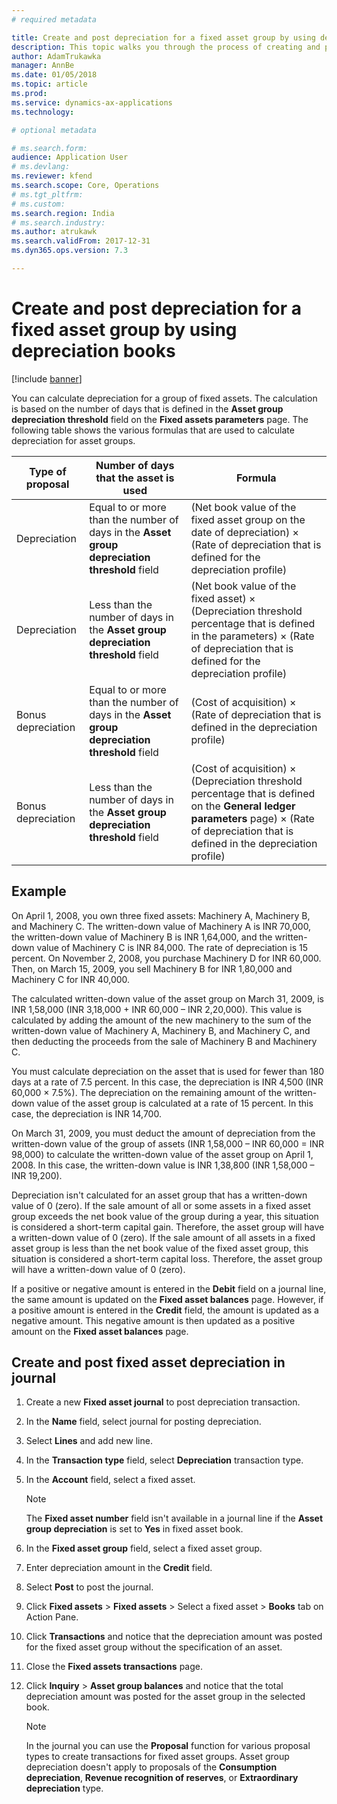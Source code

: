 ```yaml
---
# required metadata

title: Create and post depreciation for a fixed asset group by using depreciation books
description: This topic walks you through the process of creating and posting depreciation for a fixed asset group by using depreciation books for India in Microsoft Dynamics 365 Finance.
author: AdamTrukawka
manager: AnnBe
ms.date: 01/05/2018
ms.topic: article
ms.prod:
ms.service: dynamics-ax-applications
ms.technology:

# optional metadata

# ms.search.form:
audience: Application User
# ms.devlang:
ms.reviewer: kfend
ms.search.scope: Core, Operations
# ms.tgt_pltfrm:
# ms.custom:
ms.search.region: India
# ms.search.industry:
ms.author: atrukawk
ms.search.validFrom: 2017-12-31
ms.dyn365.ops.version: 7.3

---
```


# Create and post depreciation for a fixed asset group by using depreciation books

[!include [banner](../includes/banner.md)]

You can calculate depreciation for a group of fixed assets. The calculation is based on the number of days that is defined in the **Asset group depreciation threshold** field on the **Fixed assets parameters** page. The following table shows the various formulas that are used to calculate depreciation for asset groups.

| Type of proposal   | Number of days that the asset is used                                                        | Formula |
|--------------------|----------------------------------------------------------------------------------------------|---------|
| Depreciation       | Equal to or more than the number of days in the **Asset group depreciation threshold** field | (Net book value of the fixed asset group on the date of depreciation) × (Rate of depreciation that is defined for the depreciation profile) |
| Depreciation       | Less than the number of days in the **Asset group depreciation threshold** field             | (Net book value of the fixed asset) × (Depreciation threshold percentage that is defined in the parameters) × (Rate of depreciation that is defined for the depreciation profile) |
| Bonus depreciation | Equal to or more than the number of days in the **Asset group depreciation threshold** field | (Cost of acquisition) × (Rate of depreciation that is defined in the depreciation profile) |
| Bonus depreciation | Less than the number of days in the **Asset group depreciation threshold** field             | (Cost of acquisition) × (Depreciation threshold percentage that is defined on the **General ledger parameters** page) × (Rate of depreciation that is defined in the depreciation profile) |

## Example

On April 1, 2008, you own three fixed assets: Machinery A, Machinery B, and Machinery C. The written-down value of Machinery A is INR 70,000, the written-down value of Machinery B is INR 1,64,000, and the written-down value of Machinery C is INR 84,000. The rate of depreciation is 15 percent. On November 2, 2008, you purchase Machinery D for INR 60,000. Then, on March 15, 2009, you sell Machinery B for INR 1,80,000 and Machinery C for INR 40,000.

The calculated written-down value of the asset group on March 31, 2009, is INR 1,58,000 (INR 3,18,000 + INR 60,000 – INR 2,20,000). This value is calculated by adding the amount of the new machinery to the sum of the written-down value of Machinery A, Machinery B, and Machinery C, and then deducting the proceeds from the sale of Machinery B and Machinery C.

You must calculate depreciation on the asset that is used for fewer than 180 days at a rate of 7.5 percent. In this case, the depreciation is INR 4,500 (INR 60,000 × 7.5%). The depreciation on the remaining amount of the written-down value of the asset group is calculated at a rate of 15 percent. In this case, the depreciation is INR 14,700.

On March 31, 2009, you must deduct the amount of depreciation from the written-down value of the group of assets (INR 1,58,000 – INR 60,000 = INR 98,000) to calculate the written-down value of the asset group on April 1, 2008. In this case, the written-down value is INR 1,38,800 (INR 1,58,000 – INR 19,200).

Depreciation isn't calculated for an asset group that has a written-down value of 0 (zero). If the sale amount of all or some assets in a fixed asset group exceeds the net book value of the group during a year, this situation is considered a short-term capital gain. Therefore, the asset group will have a written-down value of 0 (zero). If the sale amount of all assets in a fixed asset group is less than the net book value of the fixed asset group, this situation is considered a short-term capital loss. Therefore, the asset group will have a written-down value of 0 (zero).

If a positive or negative amount is entered in the **Debit** field on a journal line, the same amount is updated on the **Fixed asset balances** page. However, if a positive amount is entered in the **Credit** field, the amount is updated as a negative amount. This negative amount is then updated as a positive amount on the **Fixed asset balances** page.

## Create and post fixed asset depreciation in journal

1. Create a new **Fixed asset journal** to post depreciation transaction.
2. In the **Name** field, select journal for posting depreciation.
3. Select **Lines** and add new line.
4. In the **Transaction type** field, select **Depreciation** transaction type.
5. In the **Account** field, select a fixed asset.

    > [!NOTE]
    > The **Fixed asset number** field isn't available in a journal line if the **Asset group depreciation** is set to **Yes** in fixed asset book.

6. In the **Fixed asset group** field, select a fixed asset group.
7. Enter depreciation amount in the **Credit** field.
8. Select **Post** to post the journal.
9. Click **Fixed assets** > **Fixed assets** > Select a fixed asset > **Books** tab on Action Pane.
10. Click **Transactions** and notice that the depreciation amount was posted for the fixed asset group without the specification of an asset.
11. Close the **Fixed assets transactions** page.
12. Click **Inquiry** > **Asset group balances** and notice that the total depreciation amount was posted for the asset group in the selected book.

    > [!NOTE]
    > In the journal you can use the **Proposal** function for various proposal types to create transactions for fixed asset groups. Asset group depreciation doesn't apply to proposals of the **Consumption depreciation**, **Revenue recognition of reserves**, or **Extraordinary depreciation** type.
